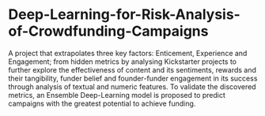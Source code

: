 # Deep-Learning-for-Risk-Analysis-of-Crowdfunding-Campaigns
A project that extrapolates three key factors: Enticement, Experience and Engagement; from hidden metrics by analysing Kickstarter projects to further explore the effectiveness of content and its sentiments, rewards and their tangibility, funder belief and founder-funder engagement in its success through analysis of textual and numeric features. To validate the discovered metrics, an Ensemble Deep-Learning model is proposed to predict campaigns with the greatest potential to achieve funding.
